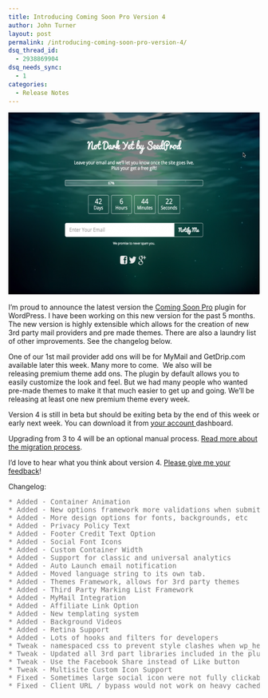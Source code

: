 ```yaml
---
title: Introducing Coming Soon Pro Version 4
author: John Turner
layout: post
permalink: /introducing-coming-soon-pro-version-4/
dsq_thread_id:
  - 2938869904
dsq_needs_sync:
  - 1
categories:
  - Release Notes
---
```

[<img class="alignnone wp-image-778 size-large" src="/wp-content/uploads/2014/08/2014-08-18_17-15-44-600x364.png" alt="Coming Soon Pro Version 4" width="600" height="364" />][1]

I&#8217;m proud to announce the latest version the [Coming Soon Pro][2] plugin for WordPress. I have been working on this new version for the past 5 months. The new version is highly extensible which allows for the creation of new 3rd party mail providers and pre made themes. There are also a laundry list of other improvements. See the changelog below.

One of our 1st mail provider add ons will be for MyMail and GetDrip.com available later this week. Many more to come.  We also will be releasing premium theme add ons. The plugin by default allows you to easily customize the look and feel. But we had many people who wanted pre-made themes to make it that much easier to get up and going. We&#8217;ll be releasing at least one new premium theme every week.

Version 4 is still in beta but should be exiting beta by the end of this week or early next week. You can download it from <a href="http://seedprod.dev:8000/members" target="_blank">your account </a>dashboard.

Upgrading from 3 to 4 will be an optional manual process. [Read more about the migration process][3].

I&#8217;d love to hear what you think about version 4. [Please give me your feedback][4]!

Changelog:

<pre style="color: #707070;">* Added - Container Animation
* Added - New options framework more validations when submitting options
* Added - More design options for fonts, backgrounds, etc
* Added - Privacy Policy Text
* Added - Footer Credit Text Option
* Added - Social Font Icons
* Added - Custom Container Width
* Added - Support for classic and universal analytics
* Added - Auto Launch email notification
* Added - Moved language string to its own tab.
* Added - Themes Framework, allows for 3rd party themes
* Added - Third Party Marking List Framework
* Added - MyMail Integration
* Added - Affiliate Link Option
* Added - New templating system
* Added - Background Videos
* Added - Retina Support
* Added - Lots of hooks and filters for developers
* Tweak - namespaced css to prevent style clashes when wp_head was enabled
* Tweak - Updated all 3rd part libraries included in the plugin
* Tweak - Use the Facebook Share instead of Like button
* Tweak - Multisite Custom Icon Support
* Fixed - Sometimes large social icon were not fully clickable, made sure clickable are cover full icon
* Fixed - Client URL / bypass would not work on heavy cached platforms like WPEngine, now works</pre>

&nbsp;

&nbsp;

 [1]: /wp-content/uploads/2014/08/2014-08-18_17-15-44.png
 [2]: http://seedprod.dev:8000
 [3]: http://support.seedprod.com/article/81-migrating-from-version-3-to-4
 [4]: https://docs.google.com/forms/d/1bGlpQRG8PJ46jU9c9ioT93ftiqW2ieanrGGoSiH3IoY/viewform

